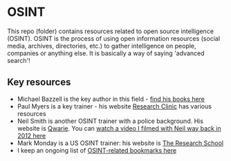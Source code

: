 # OSINT

This repo (folder) contains resources related to open source intelligence (OSINT). OSINT is the process of using open information resources (social media, archives, directories, etc.) to gather intelligence on people, companies or anything else. It is basically a way of saying 'advanced search'!

## Key resources

* Michael Bazzell is the key author in this field - [find his books here](https://www.amazon.co.uk/Michael-Bazzell/e/B007GNUI92)
* Paul Myers is a key trainer - his website [Research Clinic](http://researchclinic.net/) has various resources
* Neil Smith is another OSINT trainer with a police background. His website is [Qwarie](http://www.uk-osint.net/). You can [watch a video I filmed with Neil way back in 2012 here](https://www.youtube.com/watch?v=pDePNEkiBds)
* Mark Monday is a US OSINT trainer: his website is [The Research School](http://theresearchschool.com/)
* I keep an ongoing list of [OSINT-related bookmarks here](https://pinboard.in/u:paulbradshaw/t:osint)
